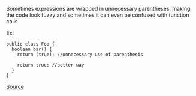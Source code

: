Sometimes expressions are wrapped in unnecessary parentheses, making the code look fuzzy and sometimes it can even be confused with function calls.

Ex:

```
public class Foo {
  boolean bar() {
    return (true); //unnecessary use of parenthesis

    return true; //better way
  }
}
```

[Source](http://pmd.sourceforge.net/pmd-5.3.2/pmd-java/rules/java/controversial.html#UnnecessaryParentheses)
